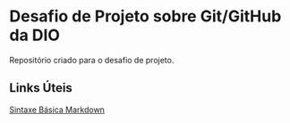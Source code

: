 # Desafio de Projeto sobre Git/GitHub da DIO
Repositório criado para o desafio de projeto.

## Links Úteis 
[Sintaxe Básica Markdown](https://www.markdownguide.org/basic-syntax)
